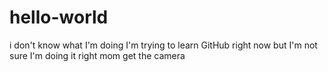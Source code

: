 # hello-world
i don't know what I'm doing
I'm trying to learn GitHub right now but I'm not sure I'm doing it right
mom get the camera
